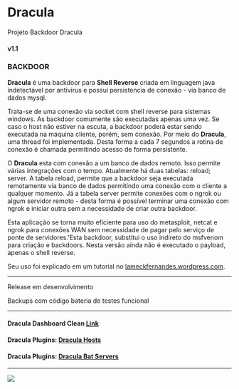 # Dracula
Projeto Backdoor Dracula
#### v1.1

### BACKDOOR

<p><b>Dracula</b> é uma backdoor para <b>Shell Reverse</b> criada em linguagem java indetectável por antivirus e possui persistencia de conexão - via banco de dados mysql.</p>

<p>Trata-se de uma conexão via socket com shell reverse para sistemas windows. As backdoor comumente são executadas apenas uma vez. Se caso o host não estiver na escuta, a backdoor poderá estar sendo executada na máquina cliente, porém, sem conexão. Por meio do <b>Dracula</b>, uma thread foi implementada. Desta forma a cada 7 segundos a rotina de conexão é chamada permitindo acesso de forma persistente.</p>

<p>O <b>Dracula</b> esta com conexão a um banco de dados remoto. Isso permite várias integrações com o tempo. Atualmente há duas tabelas: reload; server. A tabela reload, permite que a backdoor seja executada remotamente via banco de dados permitindo uma conexão com o cliente a qualquer momento. Já a tabela server permite conexões com o ngrok ou algum servidor remoto - desta forma é possível terminar uma conexão com ngrok e iniciar outra sem a necessidade de criar outra backdoor.</p>
  
<p>Esta aplicação se torna muito eficiente para uso do metasploit, netcat e ngrok para conexões WAN sem necessidade de pagar pelo serviço de ponte de servidores.'Esta backdoor, substitui o uso indireto do msfvenom para criação e backdoors. Nesta versão ainda não é executado o payload, apenas o shell reverse.</p>

<p>Seu uso foi explicado em um tutorial no <a href="https://lameckfernandes.wordpress.com/2019/02/04/dracula-backdoor/" target="_blank">lameckfernandes.wordpress.com</a>.</p>

<hr>

<p>Release em desenvolvimento</p>
<p>Backups com código bateria de testes funcional</p>

<hr>

#### Dracula Dashboard Clean <a href="https://github.com/EuFreela/dracula-dashboard-clean">Link</a>
#### Dracula Plugins: <a href="https://github.com/EuFreela/dracula-hosts">Dracula Hosts</a>
#### Dracula Plugins: <a href="https://github.com/EuFreela/bat-servers">Dracula Bat Servers</a>

<hr>

<img src="https://i.postimg.cc/wjP4MK4P/59f876c83cec115efb36237f.png" />
